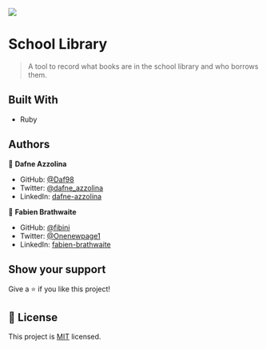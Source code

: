 ![](https://img.shields.io/badge/Microverse-blueviolet)

# School Library

> A tool to record what books are in the school library and who borrows them.

## Built With

- Ruby

## Authors

👤 **Dafne Azzolina**

- GitHub: [@Daf98](https://github.com/Daf98)
- Twitter: [@dafne_azzolina](https://twitter.com/dafne_azzolina)
- LinkedIn: [dafne-azzolina](https://www.linkedin.com/in/dafne-azzolina/)

👤 **Fabien Brathwaite**

- GitHub: [@fibini](https://github.com/fibini)
- Twitter: [@Onenewpage1](https://twitter.com/Onenewpage1)
- LinkedIn: [fabien-brathwaite](https://linkedin.com/in/fabien-brathwaite)

## Show your support

Give a ⭐️ if you like this project!
## 📝 License

This project is [MIT](./MIT.md) licensed.

